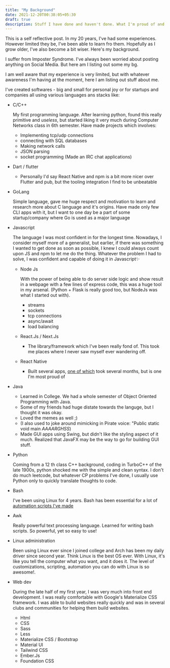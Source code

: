 ```yaml
---
title: "My Background"
date: 2021-12-20T00:38:05+05:30
draft: true
description: Stuff I have done and haven't done. What I'm proud of and my regrets.
---
```


This is a self reflective post. In my 20 years, I've had some experiences. However limited they be, I've been able to learn fro them. Hopefully as I grow older, I've also become a bit wiser. Here's my background.

I suffer from Imposter Syndrome. I've always been worried about posting anything on Social Media. But here am I listing out some my bg.

I am well aware that my experience is very limited, but with whatever awareness I'm having at the moment, here I am listing out stuff about me.

I've created softwares - big and small for personal joy or for startups and companies all using various languages ans stacks like:

- C/C++

  My first programming language. After learning python, found this really primitive and _useless_, but started liking it very much during Computer Networks class in 6th semester.
  Have made projects which involves:

  - Implementing tcp/udp connections
  - connecting with SQL databases
  - Making network calls
  - JSON parsing
  - socket programming (Made an IRC chat applications)

- Dart / flutter
  - Personally I'd say React Native and npm is a bit more nicer over Flutter and pub, but the tooling integration I find to be unbeatable
- GoLang

  Simple language, gave me huge respect and motivation to learn and research more about C language and it's origins.
  Have made only few CLI apps with it, but I want to one day be a part of some startup/company where Go is used as a major language

- Javascript

  The language I was most confident in for the longest time. Nowadays, I consider myself more of a generalist, but earlier, if there was something I wanted to get done as soon as possible, I knew I could always count upon JS and npm to let me do the thing. Whatever the problem I had to solve, I was confident and capable of doing it in Javascript✨

  - Node Js

    With the power of being able to do server side logic and show result in a webpage with a few lines of express code, this was a huge tool in my arsenal. (Python + Flask is really good too, but NodeJs was what I started out with).

    - streams
    - sockets
    - tcp connections
    - async/await
    - load balancing

  - React.Js / Next.Js
    - The library/framework which I've been really fond of. This took me places where I never saw myself ever wandering off.
  - React Native
    - Built several apps, [one of which](https://github.com/aldrinjenson/simple-stream) took several months, but is one I'm most proud of

- Java
  - Learned in College. We had a whole semester of Object Oriented Programming with Java.
  - Some of my friends had huge distate towards the languge, but I thought it was okay.
  - Loved the memes as well ;)
  - (I also used to joke around mimicking in Pirate voice: "Public static void main _AAAARGHSS_)
  - Made GUI apps using Swing, but didn't like the styling aspect of it much. Realized that JavaFX may be the way to go for building GUI stuff.
- Python

  Coming from a 12 th class C++ background, coding in TurboC++ of the late 1900s, python shocked me with the simple and clean syntax. I don't do much leetcode, but whatever CP problems I've done, I usually use Python only to quickly translate thoughts to code.

- Bash

  I've been using Linux for 4 years. Bash has been essential for a lot of [automation scripts I've made](https://github.com/aldrinjenson/scripts)

- Awk

  Really powerful text processing language. Learned for writing bash scripts. So powerful, yet so easy to use!

- Linux administration

  Been using Linux ever since I joined college and Arch has been my daily driver since second year. Think Linux is the best OS ever. With Linux, it's like you tell the computer what you want, and it does it. The level of customizations, scripting, automation you can do with Linux is so awesome!.

- Web dev

  During the late half of my first year, I was very much into front end development. I was really comfortable with Google's Materialize CSS framework. I was able to build websites really quickly and was in several clubs and communities for helping them build websites.

  - Html
  - CSS
  - Sass
  - Less
  - Materialize CSS / Bootstrap
  - Material UI
  - Tailwind CSS
  - Ember.Js
  - Foundation CSS
